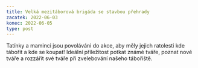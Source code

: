 ```yaml
---
title: Velká mezitáborová brigáda se stavbou přehrady
zacatek: 2022-06-03
konec: 2022-06-05
type: post
---
```

Tatínky a maminci jsou povoláváni do akce, aby měly jejich ratolesti kde tábořit a kde se koupat! Ideální příležitost potkat známé tváře, poznat nové tváře a rozzářit své tváře při zvelebování našeho tábořiště.